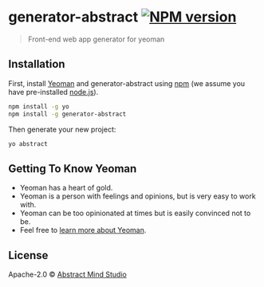 # generator-abstract [![NPM version][npm-image]][npm-url] 
> Front-end web app generator for yeoman

## Installation

First, install [Yeoman](http://yeoman.io) and generator-abstract using [npm](https://www.npmjs.com/) (we assume you have pre-installed [node.js](https://nodejs.org/)).

```bash
npm install -g yo
npm install -g generator-abstract
```

Then generate your new project:

```bash
yo abstract
```

## Getting To Know Yeoman

 * Yeoman has a heart of gold.
 * Yeoman is a person with feelings and opinions, but is very easy to work with.
 * Yeoman can be too opinionated at times but is easily convinced not to be.
 * Feel free to [learn more about Yeoman](http://yeoman.io/).

## License

Apache-2.0 © [Abstract Mind Studio](http://abstractmind.ru/)


[npm-image]: https://badge.fury.io/js/generator-abstract.svg
[npm-url]: https://npmjs.org/package/generator-abstract
[travis-image]: https://travis-ci.org/AbstractMindStudio/generator-abstract.svg?branch=master
[travis-url]: https://travis-ci.org/AbstractMindStudio/generator-abstract
[daviddm-image]: https://david-dm.org/AbstractMindStudio/generator-abstract.svg?theme=shields.io
[daviddm-url]: https://david-dm.org/AbstractMindStudio/generator-abstract
